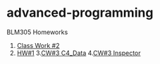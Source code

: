 # advanced-programming

BLM305 Homeworks

1. [Class Work #2](https://abdikmen.github.io/advanced-programming/Array%20Work.html)
2. [HW#1](https://abdikmen.github.io/advanced-programming/addcourse.html)
3.[CW#3 C4_Data](https://abdikmen.github.io/advanced-programming/c4_data.html)
4.[CW#3 Inspector](https://abdikmen.github.io/advanced-programming/inspector.html)
